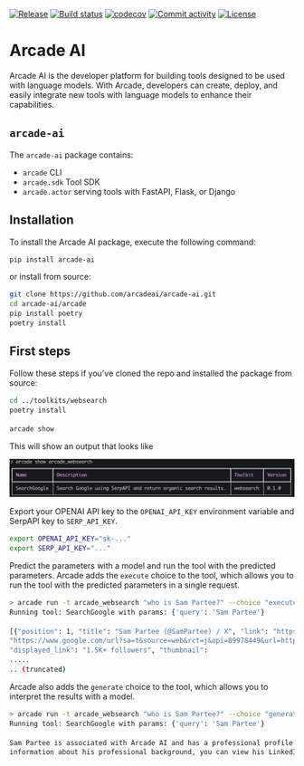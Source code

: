 [![Release](https://img.shields.io/github/v/release/arcadeai/arcade-ai)](https://img.shields.io/github/v/release/arcadeai/arcade-ai)
[![Build status](https://img.shields.io/github/actions/workflow/status/arcadeai/arcade-ai/main.yml?branch=main)](https://github.com/arcadeai/arcade-ai/actions/workflows/main.yml?query=branch%3Amain)
[![codecov](https://codecov.io/gh/arcadeai/arcade-ai/branch/main/graph/badge.svg)](https://codecov.io/gh/arcadeai/arcade-ai)
[![Commit activity](https://img.shields.io/github/commit-activity/m/arcadeai/arcade-ai)](https://img.shields.io/github/commit-activity/m/arcadeai/arcade-ai)
[![License](https://img.shields.io/github/license/arcadeai/arcade-ai)](https://img.shields.io/github/license/arcadeai/arcade-ai)


# Arcade AI

Arcade AI is the developer platform for building tools designed to be used with language models. With Arcade, developers can create, deploy, and easily integrate new tools with language models to enhance their capabilities.

## `arcade-ai`

<!-- Fix these directories -->

The `arcade-ai` package contains:
 - `arcade` CLI
 - `arcade.sdk` Tool SDK
 - `arcade.actor` serving tools with FastAPI, Flask, or Django

## Installation

To install the Arcade AI package, execute the following command:

```bash
pip install arcade-ai
```

or install from source:

<!-- Add somewhere that we have arcade-ai/arcade/arcade as a directory which is really strange -->

```bash
git clone https://github.com/arcadeai/arcade-ai.git
cd arcade-ai/arcade
pip install poetry
poetry install
```

## First steps

Follow these steps if you've cloned the repo and installed the package from source:

```bash
cd ../toolkits/websearch
poetry install

arcade show
```
This will show an output that looks like

![Arcade Show Example](./assets/show_arcade_websearch.png)

Export your OPENAI API key to the `OPENAI_API_KEY` environment variable and SerpAPI key to `SERP_API_KEY`.
```bash
export OPENAI_API_KEY="sk-..."
export SERP_API_KEY="..."
```

Predict the parameters with a model and run the tool with the predicted parameters. Arcade adds the `execute` choice to the tool, which allows you to run the tool with the predicted parameters in a single request.

```bash
> arcade run -t arcade_websearch "who is Sam Partee?" --choice "execute"
Running tool: SearchGoogle with params: {'query': 'Sam Partee'}

[{"position": 1, "title": "Sam Partee (@SamPartee) / X", "link": "https://twitter.com/sampartee", "redirect_link":
"https://www.google.com/url?sa=t&source=web&rct=j&opi=89978449&url=https://twitter.com/sampartee&ved=2ahUKEwjBwKiz3b6HAxV1VTABHXL8BZQQFnoECAYQAQ",
"displayed_link": "1.5K+ followers", "thumbnail":
.....
.. (truncated)
```

Arcade also adds the `generate` choice to the tool, which allows you to interpret the results with a model.

```bash
> arcade run -t arcade_websearch "who is Sam Partee?" --choice "generate" # also the default
Running tool: SearchGoogle with params: {'query': 'Sam Partee'}

Sam Partee is associated with Arcade AI and has a professional profile on LinkedIn. He is based in San Francisco, California, and has over 500 connections. He attended Haverford College. For more detailed
information about his professional background, you can view his LinkedIn profile.
```
